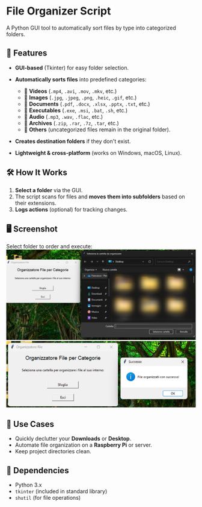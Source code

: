 # File Organizer Script

A Python GUI tool to automatically sort files by type into categorized folders.

## 📌 Features

- **GUI-based** (Tkinter) for easy folder selection.

- **Automatically sorts files** into predefined categories:
  - 📁 **Videos** (`.mp4`, `.avi`, `.mov`, `.mkv`, etc.)
  - 📁 **Images** (`.jpg`, `.jpeg`, `.png`, `.heic`, `.gif`, etc.)
  - 📁 **Documents** (`.pdf`, `.docx`, `.xlsx`, `.pptx`, `.txt`, etc.)
  - 📁 **Executables** (`.exe`, `.msi`, `.bat`, `.sh`, etc.)
  - 📁 **Audio** (`.mp3`, `.wav`, `.flac`, etc.)
  - 📁 **Archives** (`.zip`, `.rar`, `.7z`, `.tar`, etc.)
  - 📁 **Others** (uncategorized files remain in the original folder).

- **Creates destination folders** if they don't exist.

- **Lightweight & cross-platform** (works on Windows, macOS, Linux).

## 🛠️ How It Works

1. **Select a folder** via the GUI.
2. The script scans for files and **moves them into subfolders** based on their extensions.
3. **Logs actions** (optional) for tracking changes.

## 🖥️ Screenshot
Select folder to order and execute:
![Password Generator Interface](screenshot_1.png) 
![Password Generator Interface](screenshot.png) 

## 🚀 Use Cases

- Quickly declutter your **Downloads** or **Desktop**.
- Automate file organization on a **Raspberry Pi** or server.
- Keep project directories clean.

## 🔧 Dependencies

- Python 3.x
- `tkinter` (included in standard library)
- `shutil` (for file operations)
